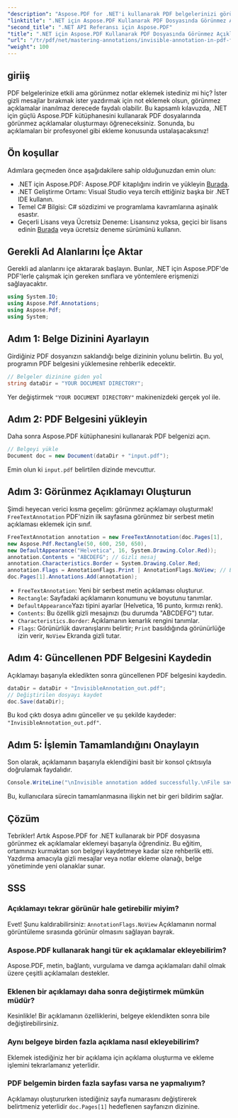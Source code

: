 ```yaml
---
"description": "Aspose.PDF for .NET'i kullanarak PDF belgelerinizi görünmez notlarla nasıl zenginleştireceğinizi keşfedin. Bu kapsamlı eğitim, PDF'lerinizde etkili ancak göze çarpmayan notlar oluşturma sürecinde size yol gösterecektir."
"linktitle": ".NET için Aspose.PDF Kullanarak PDF Dosyasında Görünmez Açıklama"
"second_title": ".NET API Referansı için Aspose.PDF"
"title": ".NET için Aspose.PDF Kullanarak PDF Dosyasında Görünmez Açıklama"
"url": "/tr/pdf/net/mastering-annotations/invisible-annotation-in-pdf-file/"
"weight": 100
---
```


## giriiş

PDF belgelerinize etkili ama görünmez notlar eklemek istediniz mi hiç? İster gizli mesajlar bırakmak ister yazdırmak için not eklemek olsun, görünmez açıklamalar inanılmaz derecede faydalı olabilir. Bu kapsamlı kılavuzda, .NET için güçlü Aspose.PDF kütüphanesini kullanarak PDF dosyalarında görünmez açıklamalar oluşturmayı öğreneceksiniz. Sonunda, bu açıklamaları bir profesyonel gibi ekleme konusunda ustalaşacaksınız!

## Ön koşullar

Adımlara geçmeden önce aşağıdakilere sahip olduğunuzdan emin olun:

- .NET için Aspose.PDF: Aspose.PDF kitaplığını indirin ve yükleyin [Burada](https://releases.aspose.com/pdf/net/).
- .NET Geliştirme Ortamı: Visual Studio veya tercih ettiğiniz başka bir .NET IDE kullanın.
- Temel C# Bilgisi: C# sözdizimi ve programlama kavramlarına aşinalık esastır.
- Geçerli Lisans veya Ücretsiz Deneme: Lisansınız yoksa, geçici bir lisans edinin [Burada](https://purchase.aspose.com/temporary-license/) veya ücretsiz deneme sürümünü kullanın.

## Gerekli Ad Alanlarını İçe Aktar

Gerekli ad alanlarını içe aktararak başlayın. Bunlar, .NET için Aspose.PDF'de PDF'lerle çalışmak için gereken sınıflara ve yöntemlere erişmenizi sağlayacaktır.

```csharp
using System.IO;
using Aspose.Pdf.Annotations;
using Aspose.Pdf;
using System;
```

## Adım 1: Belge Dizinini Ayarlayın

Girdiğiniz PDF dosyanızın saklandığı belge dizininin yolunu belirtin. Bu yol, programın PDF belgesini yüklemesine rehberlik edecektir.

```csharp
// Belgeler dizinine giden yol
string dataDir = "YOUR DOCUMENT DIRECTORY";
```

Yer değiştirmek `"YOUR DOCUMENT DIRECTORY"` makinenizdeki gerçek yol ile.

## Adım 2: PDF Belgesini yükleyin

Daha sonra Aspose.PDF kütüphanesini kullanarak PDF belgenizi açın.

```csharp
// Belgeyi yükle
Document doc = new Document(dataDir + "input.pdf");
```

Emin olun ki `input.pdf` belirtilen dizinde mevcuttur.

## Adım 3: Görünmez Açıklamayı Oluşturun

Şimdi heyecan verici kısma geçelim: görünmez açıklamayı oluşturmak! `FreeTextAnnotation` PDF'nizin ilk sayfasına görünmez bir serbest metin açıklaması eklemek için sınıf.

```csharp
FreeTextAnnotation annotation = new FreeTextAnnotation(doc.Pages[1], 
new Aspose.Pdf.Rectangle(50, 600, 250, 650), 
new DefaultAppearance("Helvetica", 16, System.Drawing.Color.Red));
annotation.Contents = "ABCDEFG"; // Gizli mesaj
annotation.Characteristics.Border = System.Drawing.Color.Red;
annotation.Flags = AnnotationFlags.Print | AnnotationFlags.NoView; // Ekranda görünmez
doc.Pages[1].Annotations.Add(annotation);
```

- `FreeTextAnnotation`: Yeni bir serbest metin açıklaması oluşturur.
- `Rectangle`: Sayfadaki açıklamanın konumunu ve boyutunu tanımlar.
- `DefaultAppearance`Yazı tipini ayarlar (Helvetica, 16 punto, kırmızı renk).
- `Contents`: Bu özellik gizli mesajınızı (bu durumda "ABCDEFG") tutar.
- `Characteristics.Border`: Açıklamanın kenarlık rengini tanımlar.
- `Flags`: Görünürlük davranışlarını belirtir; `Print` basıldığında görünürlüğe izin verir, `NoView` Ekranda gizli tutar.

## Adım 4: Güncellenen PDF Belgesini Kaydedin

Açıklamayı başarıyla ekledikten sonra güncellenen PDF belgesini kaydedin.

```csharp
dataDir = dataDir + "InvisibleAnnotation_out.pdf";
// Değiştirilen dosyayı kaydet
doc.Save(dataDir);
```

Bu kod çıktı dosya adını günceller ve şu şekilde kaydeder: `"InvisibleAnnotation_out.pdf"`.

## Adım 5: İşlemin Tamamlandığını Onaylayın

Son olarak, açıklamanın başarıyla eklendiğini basit bir konsol çıktısıyla doğrulamak faydalıdır.

```csharp
Console.WriteLine("\nInvisible annotation added successfully.\nFile saved at " + dataDir);
```

Bu, kullanıcılara sürecin tamamlanmasına ilişkin net bir geri bildirim sağlar.

## Çözüm

Tebrikler! Artık Aspose.PDF for .NET kullanarak bir PDF dosyasına görünmez ek açıklamalar eklemeyi başarıyla öğrendiniz. Bu eğitim, ortamınızı kurmaktan son belgeyi kaydetmeye kadar size rehberlik etti. Yazdırma amacıyla gizli mesajlar veya notlar ekleme olanağı, belge yönetiminde yeni olanaklar sunar.

## SSS

### Açıklamayı tekrar görünür hale getirebilir miyim?
Evet! Şunu kaldırabilirsiniz: `AnnotationFlags.NoView` Açıklamanın normal görüntüleme sırasında görünür olmasını sağlayan bayrak.

### Aspose.PDF kullanarak hangi tür ek açıklamalar ekleyebilirim?
Aspose.PDF, metin, bağlantı, vurgulama ve damga açıklamaları dahil olmak üzere çeşitli açıklamaları destekler.

### Eklenen bir açıklamayı daha sonra değiştirmek mümkün müdür?
Kesinlikle! Bir açıklamanın özelliklerini, belgeye eklendikten sonra bile değiştirebilirsiniz.

### Aynı belgeye birden fazla açıklama nasıl ekleyebilirim?
Eklemek istediğiniz her bir açıklama için açıklama oluşturma ve ekleme işlemini tekrarlamanız yeterlidir.

### PDF belgemin birden fazla sayfası varsa ne yapmalıyım?
Açıklamayı oluştururken istediğiniz sayfa numarasını değiştirerek belirtmeniz yeterlidir `doc.Pages[1]` hedeflenen sayfanızın dizinine.